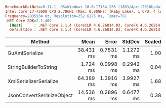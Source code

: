 ``` ini

BenchmarkDotNet=v0.11.1, OS=Windows 10.0.17134.285 (1803/April2018Update/Redstone4)
Intel Core i7-7500U CPU 2.70GHz (Max: 0.80GHz) (Kaby Lake), 1 CPU, 4 logical and 2 physical cores
Frequency=2835934 Hz, Resolution=352.6175 ns, Timer=TSC
.NET Core SDK=2.1.402
  [Host]     : .NET Core 2.1.4 (CoreCLR 4.6.26814.03, CoreFX 4.6.26814.02), 64bit RyuJIT
  DefaultJob : .NET Core 2.1.4 (CoreCLR 4.6.26814.03, CoreFX 4.6.26814.02), 64bit RyuJIT


```
|                     Method |      Mean |     Error |    StdDev | Scaled | ScaledSD |     Gen 0 |     Gen 1 |    Gen 2 | Allocated |
|--------------------------- |----------:|----------:|----------:|-------:|---------:|----------:|----------:|---------:|----------:|
|             GuXmlSerialize | 38.431 ms | 0.7531 ms | 1.1272 ms |   1.00 |     0.00 | 1928.5714 |   71.4286 |  71.4286 |   8.36 MB |
|      StringBuilderToString |  1.724 ms | 0.0998 ms | 0.2942 ms |   0.04 |     0.01 |  236.3281 |  236.3281 | 236.3281 |   4.56 MB |
|     XmlSerializerSerialize | 64.389 ms | 1.3916 ms | 3.9927 ms |   1.68 |     0.11 | 3000.0000 | 1000.0000 |        - |  25.55 MB |
| JsonConvertSerializeObject | 14.536 ms | 0.2896 ms | 0.6477 ms |   0.38 |     0.02 |         - |         - |        - |   2.26 MB |
